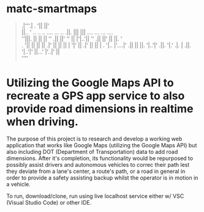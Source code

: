 # matc-smartmaps
>
> .|'''.|                               .   '||    ||'                         
> ||..  '  .. .. ..    ....   ... ..  .||.   |||  |||   ....   ... ...   ....  
>  ''|||.   || || ||  '' .||   ||' ''  ||    |'|..'||  '' .||   ||'  || ||. '  
>.     '||  || || ||  .|' ||   ||      ||    | '|' ||  .|' ||   ||    | . '|.. 
>|'....|'  .|| || ||. '|..'|' .||.     '|.' .|. | .||. '|..'|'  ||...'  |'..|' 
>                                                               ||             
>                                                              ''''            
# Utilizing the Google Maps API to recreate a GPS app service to also provide road dimensions in realtime when driving.
The purpose of this project is to research and develop a working web application that works like Google Maps (utilizing the Google Maps API) but also including DOT (Department of Transportation) data to add road dimensions. After it's completion, its functionality would be repurposed to possibly assist drivers and autonomous vehicles to correc their path lest they deviate from a lane's center, a route's path, or a road in general in order to provide a safety assisting backup whilst the operator is in motion in a vehicle.

To run, download/clone, run using live localhost service either w/ VSC (Visual Studio Code) or other IDE.
